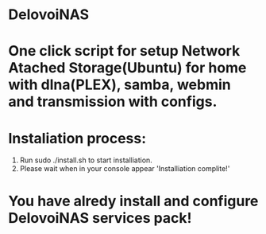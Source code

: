 # DelovoiNAS
# One click script for setup Network Atached Storage(Ubuntu) for home with dlna(PLEX), samba, webmin and transmission with configs.
# Instaliation process:
1. Run sudo ./install.sh to start installiation.
2. Please wait when in your console appear 'Installiation complite!' 
# You have alredy install and configure DelovoiNAS services pack!
